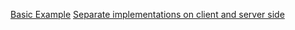 [Basic Example](basic)
[Separate implementations on client and server side](separate-implementations)